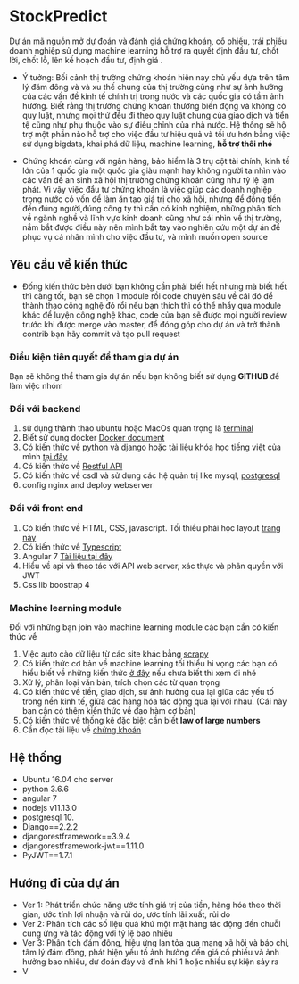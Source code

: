 # StockPredict
Dự án mã nguồn mở dự đoán và đánh giá chứng khoán, cổ phiếu, trái phiếu doanh nghiệp sử dụng machine learning hỗ trợ ra quyết định đầu tư, chốt lời, chốt lỗ, lên kế hoạch đầu tư, định giá .

- Ý tưởng: Bối cảnh thị trường chứng khoán hiện nay chủ yếu dựa trên tâm lý đám đông và và xu thế chung của thị trường cũng như sự ảnh hưởng của các vấn đề kinh tế chính trị trong nước và các quốc gia có tầm ảnh hưởng. Biết rằng thị trường chứng khoán thường biến động và không có quy luật, nhưng mọi thứ đều đi theo quy luật chung của giao dịch và tiền tệ cũng như phụ thuộc vào sự điều chỉnh của nhà nước. Hệ thống sẽ hộ trợ một phần nào hỗ trợ cho việc đầu tư hiệu quả và tối ưu hơn bằng việc sử dụng bigdata, khai phá dữ liệu, machine learning, **hỗ trợ thôi nhé**

- Chứng khoán cùng với ngân hàng, bảo hiểm là 3 trụ cột tài chính, kinh tế lớn của 1 quốc gia một quốc gia giàu mạnh hay không người ta nhìn vào các vấn đề an sinh xã hội thị trường chứng khoán cũng như tỷ lệ lạm phát. Vì vậy việc đầu tư chứng khoán là việc giúp các doanh nghiệp trong nước có vốn để làm ăn tạo giá trị cho xã hội, nhưng để đồng tiền đến đúng người,đúng  công ty thì cần có kinh nghiệm, những phân tích về ngành nghề và lĩnh vực kinh doanh cũng như cái nhìn về thị trường, nắm bắt được điều này nên mình bắt tay vào nghiên cứu một dự án để phục vụ cá nhân mình cho việc đầu tư, và mình muốn open source

## Yêu cầu về kiến thức 
- Đống  kiến thức bên dưới bạn không cần phải biết hết nhưng mà biết hết thì càng tốt, bạn sẽ chọn 1 module rồi code chuyên sâu về cái đó để thành thạo công nghệ đó rồi nếu bạn thích thì có thể nhẩy qua module khác để luyện công nghệ khác, code của bạn sẽ được mọi người review trước khi được merge vào master, để đóng góp cho dự án và trở thành contrib bạn hãy commit và tạo pull request 
### Điều kiện tiên quyết để tham gia dự án 
Bạn sẽ không thể tham gia dự án nếu bạn không biết sử dụng **GITHUB** để làm việc nhóm

### Đối với backend 
1. sử dụng thành thạo ubuntu hoặc MacOs quan trọng là [terminal](https://www.howtogeek.com/412055/37-important-linux-commands-you-should-know/)
2. Biết sử dụng docker [Docker document](https://docs.docker.com/)
3. Có kiến thức về [python](https://python.org) và [django](https://docs.djangoproject.com/en/2.2/) hoặc tài liệu khóa học tiếng việt của mình [tại đây](https://www.youtube.com/playlist?list=PLZEIt444jqpB1j3RD4BrYm9JmNVYuzVNm)
4. Có kiến thức về  [Restful API](https://www.django-rest-framework.org/tutorial/quickstart/)
5. Có kiến thức về  csdl và sử dụng các hệ quản trị like mysql, [postgresql](https://www.postgresql.org/docs/10/index.html)
6. config nginx and deploy webserver

### Đối với front end 

1. Có kiến thức về HTML, CSS, javascript. Tối thiểu phải học layout [trang này](https://www.w3schools.com/css/tryit.asp?filename=trycss_website_layout_blog)
2. Có kiến thức về  [Typescript](https://www.typescriptlang.org/docs/handbook/basic-types.html)
3. Angular 7 [Tài liệu tại đây](https://angular.io/start)
4. Hiểu về api và thao tác với API web server, xác thực và phân quyền với JWT
5. Css lib boostrap 4

### Machine learning module
Đối với những bạn join vào machine learning module các bạn cần có kiến thức về 

1. Việc auto cào dữ liệu từ các site khác bằng [scrapy](https://scrapy.org/)
2. Có kiến thức cơ bản về machine learning tối thiểu hi vọng các bạn có hiểu biết về những kiến thức [ở đây](https://www.youtube.com/playlist?list=PLZEIt444jqpBPoqtW2ARJp9ICnF3c7vJC) nếu chưa biết thì xem đi nhé
3. Xử lý, phân loại văn bản, trích chọn các từ quan trọng 
4. Có kiến thức về tiền, giao dịch, sự ảnh hưởng qua lại giữa các yếu tố  trong nền kinh tế, giữa các hàng hóa tác động qua lại với nhau. (Cái này bạn cần có thêm kiến thức về  đạo hàm cơ bản)
5. Có kiến thức về thống kê đặc biệt cần biết **law of large numbers**
6. Cần đọc tài liệu về  [chứng khoán](https://drive.google.com/open?id=10byweEWqMbzoKYEEjApWzmNFJvqp1ZLQ)

## Hệ thống 
- Ubuntu 16.04 cho server
- python 3.6.6 
- angular 7
- nodejs v11.13.0
- postgresql 10.
- Django==2.2.2
- djangorestframework==3.9.4
- djangorestframework-jwt==1.11.0
- PyJWT==1.7.1

## Hướng đi của dự án 

- Ver 1: Phát triển chức năng ước tính giá trị của tiền, hàng hóa theo thời gian, ước tính lợi nhuận và rủi do, ước tính lãi xuất, rủi do 
- Ver 2: Phân tích các số liệu quá khứ một mặt hàng tác động đến chuỗi cung ứng và tác động với tỷ lệ bao nhiêu 
- Ver 3: Phân tích đám đông, hiệu ứng lan tỏa qua mạng xã hội và báo chí, tâm lý đám đông, phát hiện yếu tố ảnh hưởng đến giá cổ phiếu và ảnh hưởng bao nhiêu, dự đoán đáy và đỉnh khi 1 hoặc nhiều sự kiện sảy ra
- V




